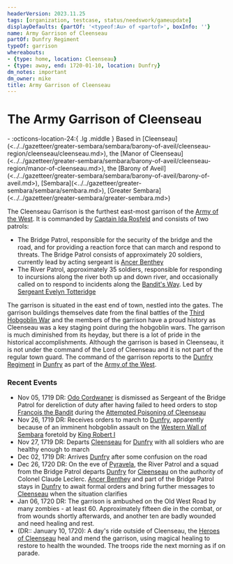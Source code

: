 ```yaml
---
headerVersion: 2023.11.25
tags: [organization, testcase, status/needswork/gameupdate]
displayDefaults: {partOf: '<typeof:Au> of <partof>', boxInfo: ''}
name: Army Garrison of Cleenseau
partOf: Dunfry Regiment
typeOf: garrison
whereabouts:
- {type: home, location: Cleenseau}
- {type: away, end: 1720-01-10, location: Dunfry}
dm_notes: important
dm_owner: mike
title: Army Garrison of Cleenseau
---
```

# The Army Garrison of Cleenseau
<div class="grid cards ext-narrow-margin ext-one-column" markdown>
-
    :octicons-location-24:{ .lg .middle } Based in [Cleenseau](<../../gazetteer/greater-sembara/sembara/barony-of-aveil/cleenseau-region/cleenseau/cleenseau.md>), the [Manor of Cleenseau](<../../gazetteer/greater-sembara/sembara/barony-of-aveil/cleenseau-region/manor-of-cleenseau.md>), the [Barony of Aveil](<../../gazetteer/greater-sembara/sembara/barony-of-aveil/barony-of-aveil.md>), [Sembara](<../../gazetteer/greater-sembara/sembara/sembara.md>), [Greater Sembara](<../../gazetteer/greater-sembara/greater-sembara.md>)  
</div>


The Cleenseau Garrison is the furthest east-most garrison of the [Army of the West](<./army-of-the-west.md>). It is commanded by [Captain Ida Rosfeld](<../../people/sembarans/ida-rosfeld.md>) and consists of two patrols:

* The Bridge Patrol, responsible for the security of the bridge and the road, and for providing a reaction force that can march and respond to threats. The Bridge Patrol consists of approximately 20 soldiers, currently lead by acting sergeant is [Ancer Benthey](<../../people/sembarans/ancer-benthey.md>)
* The River Patrol, approximately 35 soldiers, responsible for responding to incursions along the river both up and down river, and occasionally called on to respond to incidents along the [Bandit's Way](<../../gazetteer/greater-sembara/roads/bandit-s-way.md>). Led by [Sergeant Evelyn Totteridge](<../../people/sembarans/eveyln-totteridge.md>)

The garrison is situated in the east end of town, nestled into the gates. The garrison buildings themselves date from the final battles of the [Third Hobgoblin War](<../../history/third-hobgoblin-war-sembara.md>) and the members of the garrison have a proud history as Cleenseau was a key staging point during the hobgoblin wars. The garrison is much diminished from its heyday, but there is a lot of pride in the historical accomplishments.  Although the garrison is based in Cleenseau, it is not under the command of the Lord of Cleenseau and it is not part of the regular town guard. The command of the garrison reports to the [Dunfry Regiment](<./dunfry-regiment.md>) in [Dunfry](<../../gazetteer/greater-sembara/sembara/western-marches/dunfry.md>) as part of the [Army of the West](<./army-of-the-west.md>).
### Recent Events

* Nov 05, 1719 DR: [Odo Cordwaner](<../../people/sembarans/odo-cordwaner.md>) is dismissed as Sergeant of the Bridge Patrol for dereliction of duty after having failed to heed orders to stop [Francois the Bandit](<../../people/sembarans/francois-the-bandit.md>) during the [Attempted Poisoning of Cleenseau](<../../events/1700s/1719/11/attempted-poisoning-of-cleenseau.md>)
* Nov 26, 1719 DR: Receives orders to march to [Dunfry](<../../gazetteer/greater-sembara/sembara/western-marches/dunfry.md>), apparently because of an imminent hobgoblin assault on the [Western Wall of Sembara](<../../gazetteer/greater-sembara/sembara/western-marches/western-wall-of-sembara.md>) foretold by [King Robert I](<../../people/historical-figures/sembaran-royalty/robert-i.md>)
* Nov 27, 1719 DR: Departs [Cleenseau](<../../gazetteer/greater-sembara/sembara/barony-of-aveil/cleenseau-region/cleenseau/cleenseau.md>) for [Dunfry](<../../gazetteer/greater-sembara/sembara/western-marches/dunfry.md>) with all soldiers who are healthy enough to march
* Dec 02, 1719 DR: Arrives [Dunfry](<../../gazetteer/greater-sembara/sembara/western-marches/dunfry.md>) after some confusion on the road
* Dec 26, 1720 DR: On the eve of [Pyravela](<../../gods-and-religions/holidays-and-festivals/pyravela.md>), the River Patrol and a squad from the Bridge Patrol departs [Dunfry](<../../gazetteer/greater-sembara/sembara/western-marches/dunfry.md>) for [Cleenseau](<../../gazetteer/greater-sembara/sembara/barony-of-aveil/cleenseau-region/cleenseau/cleenseau.md>) on the authority of Colonel Claude Leclerc. [Ancer Benthey](<../../people/sembarans/ancer-benthey.md>) and part of the Bridge Patrol stays in [Dunfry](<../../gazetteer/greater-sembara/sembara/western-marches/dunfry.md>) to await formal orders and bring further messages to [Cleenseau](<../../gazetteer/greater-sembara/sembara/barony-of-aveil/cleenseau-region/cleenseau/cleenseau.md>) when the situation clarifies
* Jan 06, 1720 DR: The garrison is ambushed on the Old West Road by many zombies - at least 60. Approximately fifteen die in the combat, or from wounds shortly afterwards, and another ten are badly wounded and need healing and rest.
* (DR:: January 10, 1720): A day's ride outside of Cleenseau, the [Heroes of Cleenseau](<../../people/pcs/cleenseau/heroes-of-cleenseau.md>) heal and mend the garrison, using magical healing to restore to health the wounded. The troops ride the next morning as if on parade.





